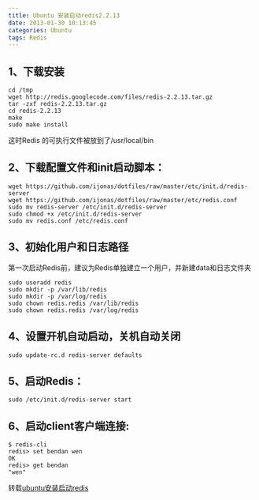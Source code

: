 ```yaml
---
title: Ubuntu 安装启动redis2.2.13
date: 2013-01-30 10:13:45
categories: Ubuntu
tags: Redis
---
```


## 1、下载安装
    cd /tmp
    wget http://redis.googlecode.com/files/redis-2.2.13.tar.gz
    tar -zxf redis-2.2.13.tar.gz
    cd redis-2.2.13
    make
    sudo make install

这时Redis 的可执行文件被放到了/usr/local/bin

<!-- more -->

## 2、下载配置文件和init启动脚本：

    wget https://github.com/ijonas/dotfiles/raw/master/etc/init.d/redis-server
    wget https://github.com/ijonas/dotfiles/raw/master/etc/redis.conf
    sudo mv redis-server /etc/init.d/redis-server
    sudo chmod +x /etc/init.d/redis-server
    sudo mv redis.conf /etc/redis.conf

## 3、初始化用户和日志路径

第一次启动Redis前，建议为Redis单独建立一个用户，并新建data和日志文件夹

    sudo useradd redis
    sudo mkdir -p /var/lib/redis
    sudo mkdir -p /var/log/redis
    sudo chown redis.redis /var/lib/redis
    sudo chown redis.redis /var/log/redis

## 4、设置开机自动启动，关机自动关闭

    sudo update-rc.d redis-server defaults

## 5、启动Redis：

    sudo /etc/init.d/redis-server start

## 6、启动client客户端连接:

    $ redis-cli
    redis> set bendan wen
    OK
    redis> get bendan
    "wen"

转载[ubuntu安装启动redis](http://www.cnblogs.com/viaivi/archive/2011/12/08/2281319.html)